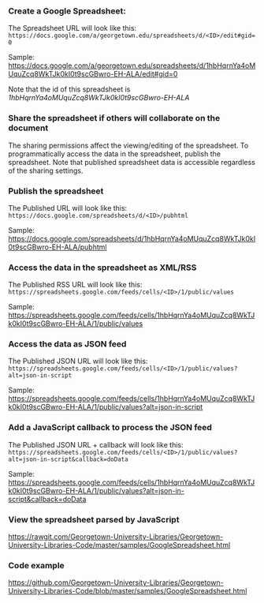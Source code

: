 ### Create a Google Spreadsheet: 

The Spreadsheet URL will look like this: `https://docs.google.com/a/georgetown.edu/spreadsheets/d/<ID>/edit#gid=0`

Sample: https://docs.google.com/a/georgetown.edu/spreadsheets/d/1hbHqrnYa4oMUquZcq8WkTJk0kI0t9scGBwro-EH-ALA/edit#gid=0

Note that the id of this spreadsheet is *1hbHqrnYa4oMUquZcq8WkTJk0kI0t9scGBwro-EH-ALA*

### Share the spreadsheet if others will collaborate on the document

The sharing permissions affect the viewing/editing of the spreadsheet.  To programmatically access the data in the spreadsheet, publish the spreadsheet.  Note that published spreadsheet data is accessible regardless of the sharing settings.

### Publish the spreadsheet

The Published URL will look like this: `https://docs.google.com/spreadsheets/d/<ID>/pubhtml`

Sample: https://docs.google.com/spreadsheets/d/1hbHqrnYa4oMUquZcq8WkTJk0kI0t9scGBwro-EH-ALA/pubhtml

### Access the data in the spreadsheet as XML/RSS

The Published RSS URL will look like this: `https://spreadsheets.google.com/feeds/cells/<ID>/1/public/values`

Sample: https://spreadsheets.google.com/feeds/cells/1hbHqrnYa4oMUquZcq8WkTJk0kI0t9scGBwro-EH-ALA/1/public/values

### Access the data as JSON feed

The Published JSON URL will look like this: `https://spreadsheets.google.com/feeds/cells/<ID>/1/public/values?alt=json-in-script`

Sample: https://spreadsheets.google.com/feeds/cells/1hbHqrnYa4oMUquZcq8WkTJk0kI0t9scGBwro-EH-ALA/1/public/values?alt=json-in-script

### Add a JavaScript callback to process the JSON feed

The Published JSON URL + callback will look like this: `https://spreadsheets.google.com/feeds/cells/<ID>/1/public/values?alt=json-in-script&callback=doData`

Sample: https://spreadsheets.google.com/feeds/cells/1hbHqrnYa4oMUquZcq8WkTJk0kI0t9scGBwro-EH-ALA/1/public/values?alt=json-in-script&callback=doData

### View the spreadsheet parsed by JavaScript

https://rawgit.com/Georgetown-University-Libraries/Georgetown-University-Libraries-Code/master/samples/GoogleSpreadsheet.html

### Code example
https://github.com/Georgetown-University-Libraries/Georgetown-University-Libraries-Code/blob/master/samples/GoogleSpreadsheet.html